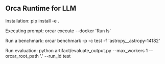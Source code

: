 ## Orca Runtime for LLM

Installation: pip install -e .

Executing prompt: orcar execute --docker 'Run ls'

Run a benchmark: orcar benchmark -p -c test -f 'astropy__astropy-14182'

Run evaluation: python artifact/evaluate_output.py --max_workers 1 --orcar_root_path '.' --run_id test
